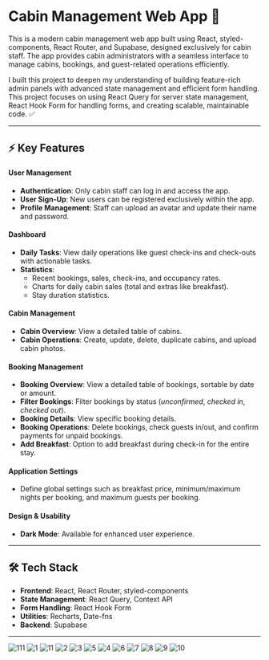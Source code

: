 # **Cabin Management Web App 🚀**

This is a modern cabin management web app built using React, styled-components, React Router, and Supabase, designed exclusively for cabin staff. The app provides cabin administrators with a seamless interface to manage cabins, bookings, and guest-related operations efficiently.

I built this project to deepen my understanding of building feature-rich admin panels with advanced state management and efficient form handling. This project focuses on using React Query for server state management, React Hook Form for handling forms, and creating scalable, maintainable code. ✅

---

## **⚡ Key Features**

#### **User Management**

- **Authentication**: Only cabin staff can log in and access the app.
- **User Sign-Up**: New users can be registered exclusively within the app.
- **Profile Management**: Staff can upload an avatar and update their name and password.

#### **Dashboard**

- **Daily Tasks**: View daily operations like guest check-ins and check-outs with actionable tasks.
- **Statistics**:
  - Recent bookings, sales, check-ins, and occupancy rates.
  - Charts for daily cabin sales (total and extras like breakfast).
  - Stay duration statistics.

#### **Cabin Management**

- **Cabin Overview**: View a detailed table of cabins.
- **Cabin Operations**: Create, update, delete, duplicate cabins, and upload cabin photos.

#### **Booking Management**

- **Booking Overview**: View a detailed table of bookings, sortable by date or amount.
- **Filter Bookings**: Filter bookings by status (*unconfirmed*, *checked in*, *checked out*).
- **Booking Details**: View specific booking details.
- **Booking Operations**: Delete bookings, check guests in/out, and confirm payments for unpaid bookings.
- **Add Breakfast**: Option to add breakfast during check-in for the entire stay.


#### **Application Settings**

- Define global settings such as breakfast price, minimum/maximum nights per booking, and maximum guests per booking.

#### **Design & Usability**

- **Dark Mode**: Available for enhanced user experience.

---

## **🛠 Tech Stack**

- **Frontend**: React, React Router, styled-components
- **State Management**: React Query, Context API
- **Form Handling**: React Hook Form
- **Utilities**: Recharts, Date-fns
- **Backend**: Supabase

---


![111](https://github.com/user-attachments/assets/3d5b16df-0bf9-4222-8eb3-4c0138e12327)
![1](https://github.com/user-attachments/assets/d2ce443f-1742-42e5-b860-46ba4d795702)
![11](https://github.com/user-attachments/assets/f83564c8-68a1-4ccb-a76e-76e32dfdabab)
![2](https://github.com/user-attachments/assets/0de06abc-222a-4dcc-a66c-74e69aa2bfc0)
![3](https://github.com/user-attachments/assets/0c942e65-0e2b-424e-8b30-83c868ae9267)
![5](https://github.com/user-attachments/assets/4758b372-9a33-406c-a1e6-6f213de29f1a)
![4](https://github.com/user-attachments/assets/3da603dd-3912-4118-bb53-c32a2a572c3e)
![6](https://github.com/user-attachments/assets/a3ad0ad1-c4e4-4107-9f05-db879fe93bd1)
![7](https://github.com/user-attachments/assets/e20de5cb-e467-4b83-be7d-a986cbccab77)
![8](https://github.com/user-attachments/assets/144e0734-5e71-434f-bf3e-d645108fa299)
![9](https://github.com/user-attachments/assets/249daa4a-bfcb-49b9-8598-b4574f816eed)
![10](https://github.com/user-attachments/assets/9cfac31c-4aa7-4dfa-be39-3205e90af9fe)
